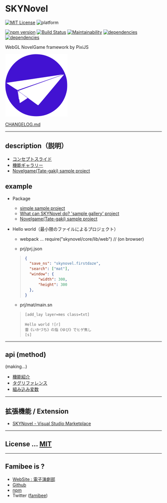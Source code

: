 # SKYNovel
[![MIT License](https://img.shields.io/github/license/famibee/SKYNovel.svg)](https://github.com/famibee/SKYNovel/blob/master/LICENSE)
![platform](https://img.shields.io/badge/platform-windows%20%7C%20macos-lightgrey.svg)

[![npm version](https://badge.fury.io/js/skynovel.svg)](https://badge.fury.io/js/skynovel)
[![Build Status](https://travis-ci.org/famibee/SKYNovel.svg?branch=master)](https://travis-ci.org/famibee/SKYNovel)
[![Maintainability](https://api.codeclimate.com/v1/badges/228e91311459ce3f7e10/maintainability)](https://codeclimate.com/github/famibee/SKYNovel/maintainability)
[![dependencies](https://david-dm.org/famibee/SKYNovel/status.svg)](https://david-dm.org/famibee/SKYNovel)
[![dependencies](https://david-dm.org/famibee/SKYNovel/dev-status.svg)](https://david-dm.org/famibee/SKYNovel?type=dev)

WebGL NovelGame framework by PixiJS

![logo.svg](https://github.com/famibee/SKYNovel/blob/master/test/icon.svg)

[CHANGELOG.md](https://github.com/famibee/SKYNovel/blob/master/CHANGELOG.md)

---
## description（説明）

- [コンセプトスライド](http://ugainovel.hiho.jp/skynovel/web.htm)
- [機能ギャラリー](http://ugainovel.hiho.jp/skynovel/gallery/)
- [Novelgame(Tate-gaki) sample project](https://github.com/famibee/SKYNovel_uc)

## example

- Package
	- [simple sample project](https://github.com/famibee/SKYNovel_sample)
	- [What can SKYNovel do? 'sample gallery' project](https://github.com/famibee/SKYNovel_gallery)
	- [Novelgame(Tate-gaki) sample project](https://github.com/famibee/SKYNovel_uc)

- Hello world（最小限のファイルによるプロジェクト）
	- webpack ... require("skynovel/core/lib/web")	// (on browser)

	- prj/prj.json
	>```json
	>{
	>	"save_ns": "skynovel.firstdaze",
	>	"search": ["mat"],
	>	"window": {
	>		"width": 300,
	>		"height": 300
	>	},
	>}
	>```
	- prj/mat/main.sn
	>```
	>[add_lay layer=mes class=txt]
	>
	>Hello world ![r]
	>雷《いかづち》の指《ゆび》でヒゲ焦し
	>[s]
	>```

---
## api (method)

(making...)

- [機能紹介]()
- [タグリファレンス]()
- [組み込み変数]()

---
## 拡張機能 / Extension
 - [SKYNovel - Visual Studio Marketplace](https://marketplace.visualstudio.com/items?itemName=famibee.skynovel)

---
## License ... [MIT](LICENSE)

---
## Famibee is ?
- [WebSite : 電子演劇部](https://famibee.blog.fc2.com/)
- [Github](https://github.com/famibee/SKYNovel)
- [npm](https://www.npmjs.com/package/skynovel)
- Twitter ([famibee](https://twitter.com/famibee))

